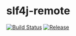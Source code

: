 # slf4j-remote

[![Build Status](https://travis-ci.org/payneteasy/slf4j-remote.svg?branch=master)](https://travis-ci.org/payneteasy/slf4j-remote)
[![Release](https://jitpack.io/v/payneteasy/slf4j-remote.svg)](https://jitpack.io/#payneteasy/slf4j-remote)


